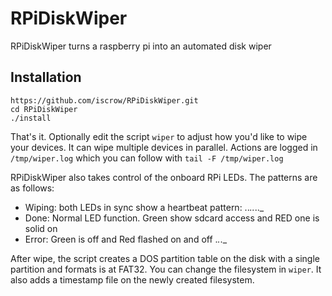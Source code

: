 # RPiDiskWiper
RPiDiskWiper turns a raspberry pi into an automated disk wiper

## Installation

```
https://github.com/iscrow/RPiDiskWiper.git
cd RPiDiskWiper
./install
```

That's it. Optionally edit the script `wiper` to adjust how you'd like to wipe your devices.
It can wipe multiple devices in parallel. Actions are logged in `/tmp/wiper.log` which you can follow with `tail -F /tmp/wiper.log`

RPiDiskWiper also takes control of the onboard RPi LEDs.
The patterns are as follows:
* Wiping: both LEDs in sync show a heartbeat pattern: .._.._.._
* Done: Normal LED function. Green show sdcard access and RED one is solid on
* Error: Green is off and Red flashed on and off ._._._

After wipe, the script creates a DOS partition table on the disk with a single partition and formats is at FAT32. You can change the filesystem in `wiper`. It also adds a timestamp file on the newly created filesystem.
